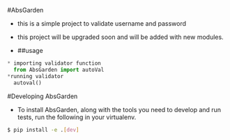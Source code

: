 #AbsGarden
* this is a simple project to validate username and password
* this project will be upgraded soon and will be added with new modules. 

* ##usage 
```python
* importing validator function
  from AbsGarden import autoVal
*running validator
  autoval()
```
#Developing AbsGarden
* To install AbsGarden, along with the tools you need to develop
   and run tests, run the following
  in your virtualenv.
```bash
$ pip install -e .[dev]
```
